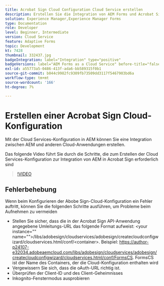 ```yaml
---
title: Acrobat Sign Cloud Configuration Cloud Service erstellen
description: Erstellen Sie die Integration von AEM Forms und Acrobat Sign mithilfe der Cloud Services-Konfiguration.
solution: Experience Manager,Experience Manager Forms
type: Documentation
role: Developer
level: Beginner, Intermediate
version: Cloud Service
feature: Adaptive Forms
topic: Development
kt: 7428
thumbnail: 332437.jpg
badgeIntegration: label="Integration" type="positive"
badgeVersions: label="AEM Forms as a Cloud Service" before-title="false"
exl-id: a55773a5-0486-413f-ada6-bb589315f0b1
source-git-commit: b044c9982fc9309fb73509dd3117f5467903bd6a
workflow-type: tm+mt
source-wordcount: '166'
ht-degree: 7%

---
```


# Erstellen einer Acrobat Sign Cloud-Konfiguration

Mit der Cloud Services-Konfiguration in AEM können Sie eine Integration zwischen AEM und anderen Cloud-Anwendungen erstellen.

Das folgende Video führt Sie durch die Schritte, die zum Erstellen der Cloud Services-Konfiguration zur Integration von AEM in Acrobat Sign erforderlich sind

>[!VIDEO](https://video.tv.adobe.com/v/332437?quality=12&learn=on)

## Fehlerbehebung

Wenn beim Konfigurieren der Abobe Sign-Cloud-Konfiguration ein Fehler auftritt, können Sie die folgenden Schritte ausführen, um Probleme beim Aufnehmen zu vermeiden
* Stellen Sie sicher, dass die in der Acrobat Sign API-Anwendung angegebene Umleitungs-URL das folgende Format aufweist:
&lt;your instance=&quot;&quot; name=&quot;&quot;>/libs/adobesign/cloudservices/adobesign/createcloudconfigwizard/cloudservices.html/conf/&lt;container>.
Beispiel: https://author-p24107-e32034.adobeaemcloud.com/libs/adobesign/cloudservices/adobesign/createcloudconfigwizard/cloudservices.html/conf/FormsCS. FormsCS ist der Name des Containers, der die Cloud-Konfiguration enthalten wird
* Vergewissern Sie sich, dass die oAuth-URL richtig ist.
* Überprüfen der Client-ID und des Client-Geheimnisses
* Inkognito-Fenstermodus ausprobieren

